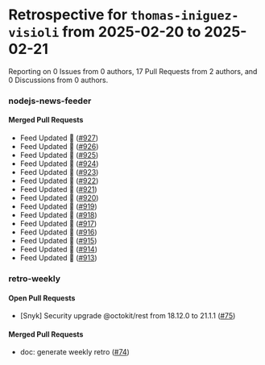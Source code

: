 # Retrospective for `thomas-iniguez-visioli` from 2025-02-20 to 2025-02-21

Reporting on 0 Issues from 0 authors, 17 Pull Requests from 2 authors, and 0 Discussions from 0 authors.


### nodejs-news-feeder

#### Merged Pull Requests

- Feed Updated 🍿 ([#927](https://github.com/thomas-iniguez-visioli/nodejs-news-feeder/pull/927))
- Feed Updated 🍿 ([#926](https://github.com/thomas-iniguez-visioli/nodejs-news-feeder/pull/926))
- Feed Updated 🍿 ([#925](https://github.com/thomas-iniguez-visioli/nodejs-news-feeder/pull/925))
- Feed Updated 🍿 ([#924](https://github.com/thomas-iniguez-visioli/nodejs-news-feeder/pull/924))
- Feed Updated 🍿 ([#923](https://github.com/thomas-iniguez-visioli/nodejs-news-feeder/pull/923))
- Feed Updated 🍿 ([#922](https://github.com/thomas-iniguez-visioli/nodejs-news-feeder/pull/922))
- Feed Updated 🍿 ([#921](https://github.com/thomas-iniguez-visioli/nodejs-news-feeder/pull/921))
- Feed Updated 🍿 ([#920](https://github.com/thomas-iniguez-visioli/nodejs-news-feeder/pull/920))
- Feed Updated 🍿 ([#919](https://github.com/thomas-iniguez-visioli/nodejs-news-feeder/pull/919))
- Feed Updated 🍿 ([#918](https://github.com/thomas-iniguez-visioli/nodejs-news-feeder/pull/918))
- Feed Updated 🍿 ([#917](https://github.com/thomas-iniguez-visioli/nodejs-news-feeder/pull/917))
- Feed Updated 🍿 ([#916](https://github.com/thomas-iniguez-visioli/nodejs-news-feeder/pull/916))
- Feed Updated 🍿 ([#915](https://github.com/thomas-iniguez-visioli/nodejs-news-feeder/pull/915))
- Feed Updated 🍿 ([#914](https://github.com/thomas-iniguez-visioli/nodejs-news-feeder/pull/914))
- Feed Updated 🍿 ([#913](https://github.com/thomas-iniguez-visioli/nodejs-news-feeder/pull/913))

### retro-weekly

#### Open Pull Requests

- [Snyk] Security upgrade @octokit/rest from 18.12.0 to 21.1.1 ([#75](https://github.com/thomas-iniguez-visioli/retro-weekly/pull/75))

#### Merged Pull Requests

- doc: generate weekly retro ([#74](https://github.com/thomas-iniguez-visioli/retro-weekly/pull/74))